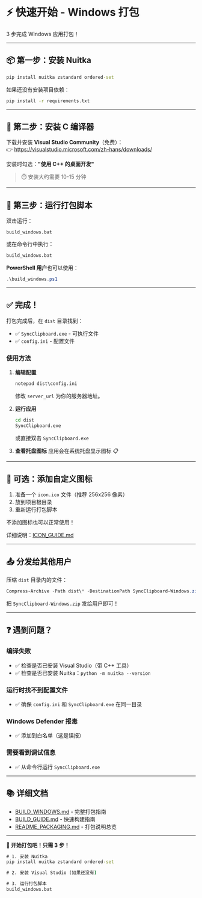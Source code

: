 # ⚡ 快速开始 - Windows 打包

3 步完成 Windows 应用打包！

---

## 📦 第一步：安装 Nuitka

```cmd
pip install nuitka zstandard ordered-set
```

如果还没有安装项目依赖：
```cmd
pip install -r requirements.txt
```

---

## 🔨 第二步：安装 C 编译器

下载并安装 **Visual Studio Community**（免费）：  
👉 https://visualstudio.microsoft.com/zh-hans/downloads/

安装时勾选：**"使用 C++ 的桌面开发"**

> ⏱️ 安装大约需要 10-15 分钟

---

## 🚀 第三步：运行打包脚本

双击运行：
```
build_windows.bat
```

或在命令行中执行：
```cmd
build_windows.bat
```

**PowerShell 用户**也可以使用：
```powershell
.\build_windows.ps1
```

---

## ✅ 完成！

打包完成后，在 `dist` 目录找到：
- ✅ `SyncClipboard.exe` - 可执行文件
- ✅ `config.ini` - 配置文件

### 使用方法

1. **编辑配置**
   ```cmd
   notepad dist\config.ini
   ```
   修改 `server_url` 为你的服务器地址。

2. **运行应用**
   ```cmd
   cd dist
   SyncClipboard.exe
   ```
   或直接双击 `SyncClipboard.exe`

3. **查看托盘图标**
   应用会在系统托盘显示图标 📋

---

## 🎁 可选：添加自定义图标

1. 准备一个 `icon.ico` 文件（推荐 256x256 像素）
2. 放到项目根目录
3. 重新运行打包脚本

不添加图标也可以正常使用！

详细说明：[ICON_GUIDE.md](ICON_GUIDE.md)

---

## 📤 分发给其他用户

压缩 `dist` 目录内的文件：
```powershell
Compress-Archive -Path dist\* -DestinationPath SyncClipboard-Windows.zip
```

把 `SyncClipboard-Windows.zip` 发给用户即可！

---

## ❓ 遇到问题？

### 编译失败
- ✅ 检查是否已安装 Visual Studio（带 C++ 工具）
- ✅ 检查是否已安装 Nuitka：`python -m nuitka --version`

### 运行时找不到配置文件
- ✅ 确保 `config.ini` 和 `SyncClipboard.exe` 在同一目录

### Windows Defender 报毒
- ✅ 添加到白名单（这是误报）

### 需要看到调试信息
- ✅ 从命令行运行 `SyncClipboard.exe`

---

## 📚 详细文档

- [BUILD_WINDOWS.md](BUILD_WINDOWS.md) - 完整打包指南
- [BUILD_GUIDE.md](BUILD_GUIDE.md) - 快速构建指南
- [README_PACKAGING.md](README_PACKAGING.md) - 打包说明总览

---

**🚀 开始打包吧！只需 3 步！**

```cmd
# 1. 安装 Nuitka
pip install nuitka zstandard ordered-set

# 2. 安装 Visual Studio (如果还没有)

# 3. 运行打包脚本
build_windows.bat
```

